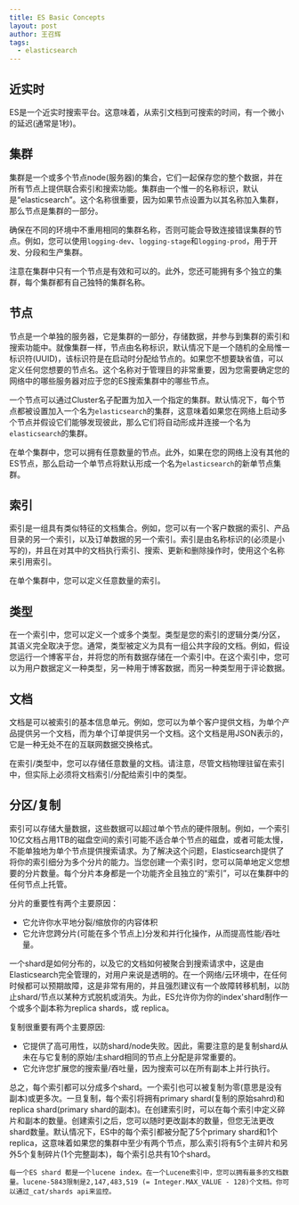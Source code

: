 ```yaml
---
title: ES Basic Concepts
layout: post
author: 王召辉
tags:
  - elasticsearch
---
```


## 近实时

ES是一个近实时搜索平台。这意味着，从索引文档到可搜索的时间，有一个微小的延迟(通常是1秒)。

## 集群

集群是一个或多个节点node(服务器)的集合，它们一起保存您的整个数据，并在所有节点上提供联合索引和搜索功能。集群由一个惟一的名称标识，默认是“elasticsearch”。这个名称很重要，因为如果节点设置为以其名称加入集群，那么节点是集群的一部分。

确保在不同的环境中不重用相同的集群名称，否则可能会导致连接错误集群的节点。例如，您可以使用``logging-dev``、``logging-stage``和``logging-prod``，用于开发、分段和生产集群。

注意在集群中只有一个节点是有效和可以的。此外，您还可能拥有多个独立的集群，每个集群都有自己独特的集群名称。

## 节点
节点是一个单独的服务器，它是集群的一部分，存储数据，并参与到集群的索引和搜索功能中。就像集群一样，节点由名称标识，默认情况下是一个随机的全局惟一标识符(UUID)，该标识符是在启动时分配给节点的。如果您不想要缺省值，可以定义任何您想要的节点名。这个名称对于管理目的非常重要，因为您需要确定您的网络中的哪些服务器对应于您的ES搜索集群中的哪些节点。

一个节点可以通过Cluster名子配置为加入一个指定的集群。默认情况下，每个节点都被设置加入一个名为``elasticsearch``的集群，这意味着如果您在网络上启动多个节点并假设它们能够发现彼此，那么它们将自动形成并连接一个名为``elasticsearch``的集群。

在单个集群中，您可以拥有任意数量的节点。此外，如果在您的网络上没有其他的ES节点，那么启动一个单节点将默认形成一个名为``elasticsearch``的新单节点集群。

## 索引

索引是一组具有类似特征的文档集合。例如，您可以有一个客户数据的索引、产品目录的另一个索引，以及订单数据的另一个索引。索引是由名称标识的(必须是小写的)，并且在对其中的文档执行索引、搜索、更新和删除操作时，使用这个名称来引用索引。

在单个集群中，您可以定义任意数量的索引。

## 类型

在一个索引中，您可以定义一个或多个类型。类型是您的索引的逻辑分类/分区，其语义完全取决于您。通常，类型被定义为具有一组公共字段的文档。例如，假设您运行一个博客平台，并将您的所有数据存储在一个索引中。在这个索引中，您可以为用户数据定义一种类型，另一种用于博客数据，而另一种类型用于评论数据。

## 文档

文档是可以被索引的基本信息单元。例如，您可以为单个客户提供文档，为单个产品提供另一个文档，而为单个订单提供另一个文档。这个文档是用JSON表示的，它是一种无处不在的互联网数据交换格式。

在索引/类型中，您可以存储任意数量的文档。请注意，尽管文档物理驻留在索引中，但实际上必须将文档索引/分配给索引中的类型。

## 分区/复制

索引可以存储大量数据，这些数据可以超过单个节点的硬件限制。例如，一个索引10亿文档占用1TB的磁盘空间的索引可能不适合单个节点的磁盘，或者可能太慢，不能单独地为单个节点提供搜索请求。为了解决这个问题，Elasticsearch提供了将你的索引细分为多个分片的能力。当您创建一个索引时，您可以简单地定义您想要的分片数量。每个分片本身都是一个功能齐全且独立的“索引”，可以在集群中的任何节点上托管。

分片的重要性有两个主要原因：

* 它允许你水平地分裂/缩放你的内容体积
* 它允许您跨分片(可能在多个节点上)分发和并行化操作，从而提高性能/吞吐量。

一个shard是如何分布的，以及它的文档如何被聚合到搜索请求中，这是由Elasticsearch完全管理的，对用户来说是透明的。在一个网络/云环境中，在任何时候都可以预期故障，这是非常有用的，并且强烈建议有一个故障转移机制，以防止shard/节点以某种方式脱机或消失。为此，ES允许你为你的index'shard制作一个或多个副本称为replica shards，或 replica。

复制很重要有两个主要原因:

* 它提供了高可用性，以防shard/node失败。因此，需要注意的是复制shard从未在与它复制的原始/主shard相同的节点上分配是非常重要的。
* 它允许您扩展您的搜索量/吞吐量，因为搜索可以在所有副本上并行执行。

总之，每个索引都可以分成多个shard。一个索引也可以被复制为零(意思是没有副本)或更多次。一旦复制，每个索引将拥有primary shard(复制的原始sahrd)和replica shard(primary shard的副本)。在创建索引时，可以在每个索引中定义碎片和副本的数量。创建索引之后，您可以随时更改副本的数量，但您无法更改shard数量。默认情况下，ES中的每个索引都被分配了5个primary shard和1个replica，这意味着如果您的集群中至少有两个节点，那么索引将有5个主碎片和另外5个复制碎片(1个完整副本)，每个索引总共有10个shard。

```
每一个ES shard 都是一个lucene index。在一个Lucene索引中，您可以拥有最多的文档数量。lucene-5843限制是2,147,483,519 (= Integer.MAX_VALUE - 128)个文档。你可以通过_cat/shards api来监控。
```